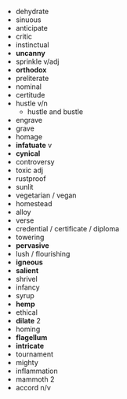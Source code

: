 - dehydrate
- sinuous
- anticipate
- critic
- instinctual
- **uncanny**
- sprinkle v/adj
- **orthodox**
- preliterate
- nominal
- certitude
- hustle v/n
  - hustle and bustle
- engrave
- grave
- homage
- **infatuate** v
- **cynical**
- controversy
- toxic adj
- rustproof
- sunlit
- vegetarian / vegan
- homestead
- alloy
- verse
- credential / certificate / diploma
- towering
- **pervasive**
- lush / flourishing
- **igneous**
- **salient**
- shrivel
- infancy
- syrup
- **hemp**
- ethical
- **dilate** 2
- homing
- **flagellum**
- **intricate**
- tournament
- mighty
- inflammation
- mammoth 2
- accord n/v
